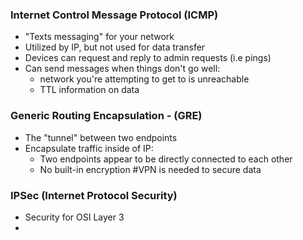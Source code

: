 ### Internet Control Message Protocol (ICMP)
- "Texts messaging" for your network
- Utilized by IP, but not used for data transfer
- Devices can request and reply to admin requests (i.e pings)
- Can send messages when things don't go well:
	- network you're attempting to get to is unreachable
	- TTL information on data
### Generic Routing Encapsulation - (GRE)
- The "tunnel" between two endpoints
- Encapsulate traffic inside of IP:
	- Two endpoints appear to be directly connected to each other
	- No built-in encryption #VPN is needed to secure data

### IPSec (Internet Protocol Security)
- Security for OSI Layer 3
- 